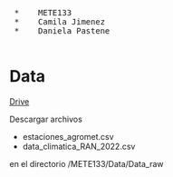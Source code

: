 <pre>
 *    METE133                                                             
 *    Camila Jimenez                                                       
 *    Daniela Pastene                                                      

</pre>



# Data

 [Drive](<https://drive.google.com/drive/folders/1KThrVvFq00uQRmCha9aAu7JMgX-MighO>)

Descargar archivos
- estaciones_agromet.csv
- data_climatica_RAN_2022.csv


en el directorio /METE133/Data/Data_raw
